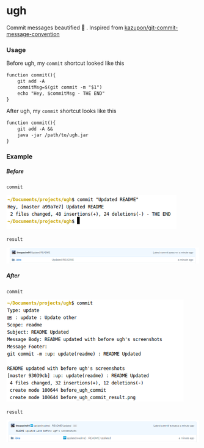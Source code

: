 # ugh
Commit messages beautified 💖 . Inspired from [kazupon/git-commit-message-convention](https://github.com/kazupon/git-commit-message-convention)

### Usage

Before ugh, my `commit` shortcut looked like this

```
function commit(){
    git add -A
    commitMsg=$(git commit -m "$1")
    echo "Hey, $commitMsg - THE END"
}
```

After ugh, my `commit` shortcut looks like this

```
function commit(){
	git add -A &&
	java -jar /path/to/ugh.jar
}
```

### Example

##### Before

`commit`

![](before_ugh_commit.png)


`result`

![](before_ugh_commit_result.png)


##### After

`commit`

![](after_ugh_commit.png)


`result`

![](after_ugh_commit_result.png)

